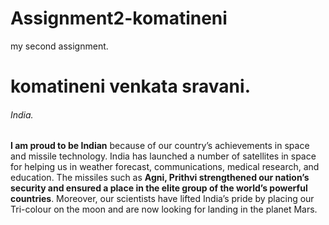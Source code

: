 # Assignment2-komatineni
my second assignment.
# komatineni venkata sravani.
###### India.

 **I am proud to be Indian** because of our country’s achievements in space and missile technology. India has launched a number of satellites in space for helping us in weather forecast, communications, medical research, and education. The missiles such as **Agni, Prithvi strengthened our nation’s security and ensured a place in the elite group of the world’s powerful countries**. Moreover, our scientists have lifted India’s pride by placing our Tri-colour on the moon and are now looking for landing in the planet Mars.
